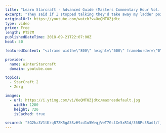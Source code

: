 ```yaml
---
title: "Learn Starcraft - Advanced Guide (Masters Commentary Hour Vol. 1)"
excerpt: "They said if I stopped talking they'd take away my ladder points. Next one I upload will have more terran/toss blame RNGesus."
originalUrl: https://youtube.com/watch?v=OeQMTUZjdtc
type: video
price: Free
length: PT57M
publishedDateTime: 2018-09-21T22:07:00Z
heat: 50

featuredContent: "<iframe width=\"800\" height=\"500\" frameborder=\"0\" src=\"https://www.youtube.com/embed/OeQMTUZjdtc\" allow=\"accelerometer; autoplay; encrypted-media; gyroscope; picture-in-picture\" allowfullscreen></iframe>"

provider:
  name: WinterStarcraft
  domain: youtube.com

topics:
  - StarCraft 2
  - Zerg

images:
  - url: https://i.ytimg.com/vi/OeQMTUZjdtc/maxresdefault.jpg
    width: 1280
    height: 720
    isCached: true

secured: "5G2ha3V1tKrqB7ZK5gA5SzH9zd1u5WeqjVwT7GslXe5xR1d/36BPs3Radf/fjYHqkZG7SSzRWp5V6vk8TvBsorC6RIMt9b3b8QuEGxKIY/ZPSoXcUhddgNxRCAKmiwn3jJ92WXmOcco7Kgb53qo6/ueWcb2m+O1Zs39aWZH1SAbPiGZQ33qdJRAP647uIPoFEjOV6eo6+YA97Fe+2a5H0S1vsDR3asabh2wZFCrv4WCtq+YVIhTquwbkc0SXJjUrbMlh1tQqtsTwzhjeIG60uz8j86ohRpRSJggEVBTz6rqKk0PHB7AclXwA+P7OrVYfx5dZ7i8nBKwgYKMQvoxMLeZtE7YgwBuHi8qrH3RW89ZVTH3LAsACn8KJ9rRjkoYgAxD0UZg2Py19XW7bv5KLwpMQxbaIL7JHN+nhmWUYyHg=;RDFyuMSnoZJ8UWY9T0yzrA=="
---
```


